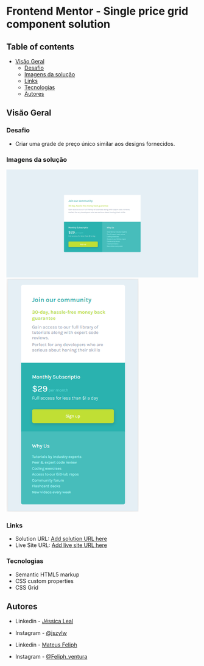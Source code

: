 # Frontend Mentor - Single price grid component solution
## Table of contents

- [Visão Geral](#Visão-Geral)
  - [Desafio](#Desafio)
  - [Imagens da solução](#Imagens-da-solução)
  - [Links](#links)
  - [Tecnologias](#Tecnologias)
  - [Autores](#Autores)

## Visão Geral

### Desafio
- Criar uma grade de preço único similar aos designs fornecidos. 

### Imagens da solução
![](design-solution/desktop-design-solution.png)
![](design-solution/mobile-design-solution.png)

### Links

- Solution URL: [Add solution URL here](https://your-solution-url.com)
- Live Site URL: [Add live site URL here](https://your-live-site-url.com)

### Tecnologias

- Semantic HTML5 markup
- CSS custom properties
- CSS Grid

## Autores

- Linkedin - [Jéssica Leal](https://www.linkedin.com/in/j%C3%A9ssica-leal-65bab0124/)
- Instagram - [@jszylw](https://www.instagram.com/jszylw/)

- Linkedin - [Mateus Feliph](https://www.linkedin.com/in/mateus-feliph-2078951b3/)
- Instagram - [@Feliph_ventura](https://www.instagram.com/Feliph_ventura/)